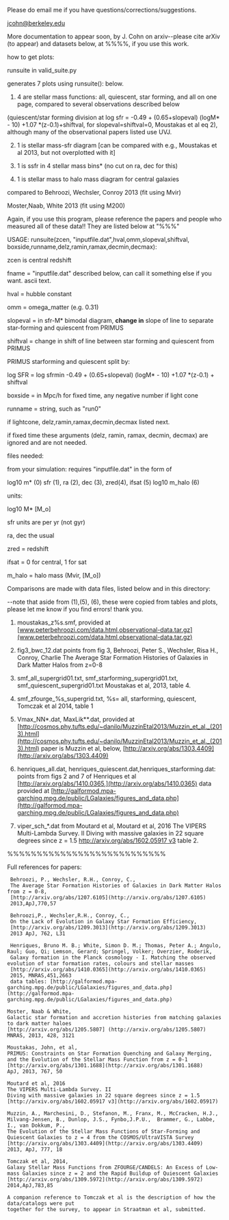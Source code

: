 Please do email me if you have questions/corrections/suggestions.

jcohn@berkeley.edu

More documentation to appear soon, by J. Cohn on arxiv--please cite arXiv (to appear) and datasets below, at %%%%,  if you use this work.
   
how to get plots:

runsuite in valid_suite.py 

generates 7 plots using runsuite(): below.

1. 4 are stellar mass functions:
all, quiescent, star forming, and all on one page, compared to several observations described below

(quiescent/star forming division at log sfr = -0.49 + (0.65+slopeval) (logM* - 10) +1.07 *(z-0.1)+shiftval, for slopeval=shiftval=0,
Moustakas et al eq 2), although many of the observational papers listed use UVJ.

2. 1 is stellar mass-sfr diagram [can be compared with e.g., Moustakas et al 2013, but not overplotted with it]

3. 1 is ssfr in 4 stellar mass bins* (no cut on ra, dec for this)

4. 1 is stellar mass to halo mass diagram for central galaxies

compared to Behroozi, Wechsler, Conroy 2013 (fit using Mvir)

Moster,Naab, White 2013 (fit using M200)


Again, if you use this program, please reference the papers and people who measured
all of these data!!
They are listed below at "%%%"


USAGE:
runsuite(zcen, "inputfile.dat",hval,omm,slopeval,shiftval, boxside,runname,delz,ramin,ramax,decmin,decmax):

zcen is central redshift

fname = "inputfile.dat" described below, can call it something else
 if you want.  ascii text.
 
hval  = hubble constant

omm = omega_matter (e.g. 0.31)

slopeval = in sfr-M* bimodal diagram, **change in** slope of line to separate star-forming and quiescent from PRIMUS

shiftval = change in shift of line between star forming and quiescent from PRIMUS

PRIMUS starforming and quiescent split by: 

log SFR = log sfrmin -0.49 + (0.65+slopeval) (logM* - 10) +1.07 *(z-0.1) + shiftval 

boxside = in Mpc/h for fixed time, any negative number if light cone

runname = string, such as "run0"

if lightcone, delz,ramin,ramax,decmin,decmax listed next.

if fixed time these arguments (delz, ramin, ramax, decmin, decmax)
are ignored and are not needed.


 files needed:


 from your simulation: requires "inputfile.dat" in the form of

 log10 m* (0) sfr (1), ra (2), dec (3), zred(4), ifsat (5) log10 m_halo (6)

 units:

log10 M* [M_o]

sfr units are per yr (not gyr)

 ra, dec the usual

 zred = redshift

ifsat = 0 for central, 1 for sat

 m_halo = halo mass (Mvir, [M_o])

Comparisons are made with data files, listed below and in this directory: 

--note that aside from (1),(5), (6), these were copied from tables and plots,
please let me know if you find errors!  thank you.

1. moustakas_z%s.smf,
provided at [www.peterbehroozi.com/data.html,observational-data.tar.gz](www.peterbehroozi.com/data.html,observational-data.tar.gz)

2. fig3_bwc_12.dat
points from fig 3, Behroozi, Peter S., Wechsler, Risa H., Conroy, Charlie
    The Average Star Formation Histories of Galaxies in Dark Matter Halos from z=0-8


3. smf_all_supergrid01.txt, smf_starforming_supergrid01.txt,
smf_quiescent_supergrid01.txt
 Moustakas et al, 2013, table 4.

4. smf_zfourge_%s_supergrid.txt, %s= all, starforming, quiescent,
 Tomczak et al 2014, table 1
 

5. Vmax_NN*.dat, MaxLik**.dat, 
provided at
[http://cosmos.phy.tufts.edu/~danilo/MuzzinEtal2013/Muzzin_et_al._(2013).html](http://cosmos.phy.tufts.edu/~danilo/MuzzinEtal2013/Muzzin_et_al._(2013).html)
paper is Muzzin et al, below, [http://arxiv.org/abs/1303.4409](http://arxiv.org/abs/1303.4409)

6.  henriques_all.dat, henriques_quiescent.dat,henriques_starforming.dat:
 points from figs 2 and 7 of Henriques et al
[http://arxiv.org/abs/1410.0365,](http://arxiv.org/abs/1410.0365) data provided at
 [http://galformod.mpa-garching.mpg.de/public/LGalaxies/figures_and_data.php](http://galformod.mpa-garching.mpg.de/public/LGalaxies/figures_and_data.php)

7. viper_sch_*.dat from Moutard et al,    Moutard et al, 2016
    The VIPERS Multi-Lambda Survey. II
Diving with massive galaxies in 22 square degrees since z = 1.5
    [http://arxiv.org/abs/1602.05917 v3](http://arxiv.org/abs/1602.05917)
    table 2.
     
%%%%%%%%%%%%%%%%%%%%%%%%%%%

Full references for papers:

     Behroozi, P., Wechsler, R.H., Conroy, C.,
     The Average Star Formation Histories of Galaxies in Dark Matter Halos from z = 0-8,
     [http://arxiv.org/abs/1207.6105](http://arxiv.org/abs/1207.6105)
     2013,ApJ,770,57

     Behroozi,P., Wechsler,R.H., Conroy, C.,
     On the Lack of Evolution in Galaxy Star Formation Efficiency,
     [http://arxiv.org/abs/1209.3013](http://arxiv.org/abs/1209.3013)
     2013 ApJ, 762, L31

     Henriques, Bruno M. B.; White, Simon D. M.; Thomas, Peter A.; Angulo, Raul; Guo, Qi; Lemson, Gerard; Springel, Volker; Overzier, Roderik,
     Galaxy formation in the Planck cosmology - I. Matching the observed evolution of star formation rates, colours and stellar masses
     [http://arxiv.org/abs/1410.0365](http://arxiv.org/abs/1410.0365)
     2015, MNRAS,451,2663 
     data tables: [http://galformod.mpa-garching.mpg.de/public/LGalaxies/figures_and_data.php](http://galformod.mpa-garching.mpg.de/public/LGalaxies/figures_and_data.php)

    Moster, Naab & White, 
    Galactic star formation and accretion histories from matching galaxies to dark matter haloes
    [http://arxiv.org/abs/1205.5807] (http://arxiv.org/abs/1205.5807)
    MNRAS, 2013, 428, 3121
     
    Moustakas, John, et al,
    PRIMUS: Constraints on Star Formation Quenching and Galaxy Merging, and the Evolution of the Stellar Mass Function from z = 0-1
    [http://arxiv.org/abs/1301.1688](http://arxiv.org/abs/1301.1688)
    ApJ, 2013, 767, 50

    Moutard et al, 2016
    The VIPERS Multi-Lambda Survey. II
    Diving with massive galaxies in 22 square degrees since z = 1.5
    [http://arxiv.org/abs/1602.05917 v3](http://arxiv.org/abs/1602.05917) 
    
    Muzzin, A., Marchesini, D., Stefanon, M., Franx, M., McCracken, H.J., Milvang-Jensen, B., Dunlop, J.S., Fynbo,J.P.U.,  Brammer, G., Labbe, I., van Dokkum, P., 
    The Evolution of the Stellar Mass Functions of Star-Forming and Quiescent Galaxies to z = 4 from the COSMOS/UltraVISTA Survey
    [http://arxiv.org/abs/1303.4409](http://arxiv.org/abs/1303.4409)
    2013, ApJ, 777, 18

    Tomczak et al, 2014,
    Galaxy Stellar Mass Functions from ZFOURGE/CANDELS: An Excess of Low-mass Galaxies since z = 2 and the Rapid Buildup of Quiescent Galaxies
    [http://arxiv.org/abs/1309.5972](http://arxiv.org/abs/1309.5972)
    2014,ApJ,783,85

    A companion reference to Tomczak et al is the description of how the data/catalogs were put
    together for the survey, to appear in Straatman et al, submitted.
